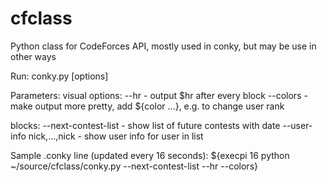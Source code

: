cfclass
=======

Python class for CodeForces API, mostly used in conky, but may be use in other ways

Run:
  conky.py [options]

Parameters:
  visual options:
  --hr      - output $hr after every block
  --colors  - make output more pretty, add ${color ...}, e.g. to change user rank

  blocks:
  --next-contest-list       - show list of future contests with date
  --user-info nick,...,nick - show user info for user in list
  
  Sample .conky line (updated every 16 seconds):
${execpi 16  python ~/source/cfclass/conky.py --next-contest-list --hr --colors}
